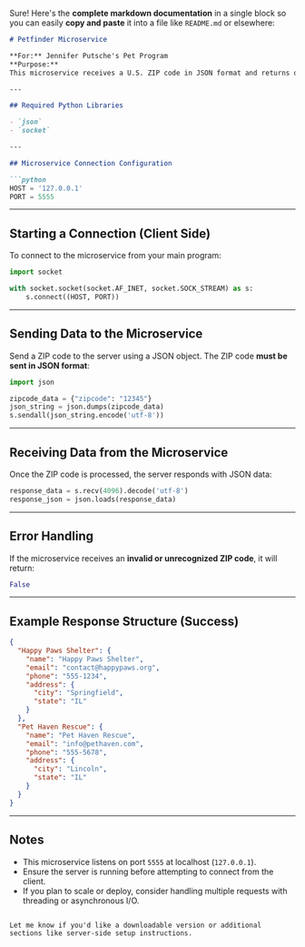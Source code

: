 Sure! Here's the **complete markdown documentation** in a single block so you can easily **copy and paste** it into a file like `README.md` or elsewhere:

````markdown
# Petfinder Microservice

**For:** Jennifer Putsche's Pet Program  
**Purpose:**  
This microservice receives a U.S. ZIP code in JSON format and returns data for up to **10 pet adoption facilities** located within a **50-mile radius** of the provided ZIP code.

---

## Required Python Libraries

- `json`
- `socket`

---

## Microservice Connection Configuration

```python
HOST = '127.0.0.1'
PORT = 5555
````

---

## Starting a Connection (Client Side)

To connect to the microservice from your main program:

```python
import socket

with socket.socket(socket.AF_INET, socket.SOCK_STREAM) as s:
    s.connect((HOST, PORT))
```

---

## Sending Data to the Microservice

Send a ZIP code to the server using a JSON object. The ZIP code **must be sent in JSON format**:

```python
import json

zipcode_data = {"zipcode": "12345"}
json_string = json.dumps(zipcode_data)
s.sendall(json_string.encode('utf-8'))
```

---

## Receiving Data from the Microservice

Once the ZIP code is processed, the server responds with JSON data:

```python
response_data = s.recv(4096).decode('utf-8')
response_json = json.loads(response_data)
```

---

## Error Handling

If the microservice receives an **invalid or unrecognized ZIP code**, it will return:

```python
False
```

---

## Example Response Structure (Success)

```json
{
  "Happy Paws Shelter": {
    "name": "Happy Paws Shelter",
    "email": "contact@happypaws.org",
    "phone": "555-1234",
    "address": {
      "city": "Springfield",
      "state": "IL"
    }
  },
  "Pet Haven Rescue": {
    "name": "Pet Haven Rescue",
    "email": "info@pethaven.com",
    "phone": "555-5678",
    "address": {
      "city": "Lincoln",
      "state": "IL"
    }
  }
}
```

---

## Notes

* This microservice listens on port `5555` at localhost (`127.0.0.1`).
* Ensure the server is running before attempting to connect from the client.
* If you plan to scale or deploy, consider handling multiple requests with threading or asynchronous I/O.

```

Let me know if you'd like a downloadable version or additional sections like server-side setup instructions.
```
